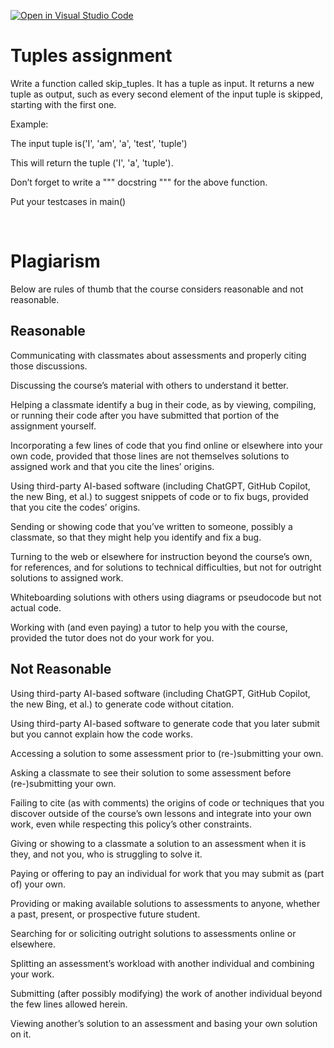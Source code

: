 [![Open in Visual Studio Code](https://classroom.github.com/assets/open-in-vscode-718a45dd9cf7e7f842a935f5ebbe5719a5e09af4491e668f4dbf3b35d5cca122.svg)](https://classroom.github.com/online_ide?assignment_repo_id=13133138&assignment_repo_type=AssignmentRepo)
# Tuples assignment

Write a function called skip_tuples.
It has a tuple as input. 
It returns a new tuple as output, 
such as every second element of the input tuple is skipped, 
starting with the first one. 

Example:

The input tuple is('I', 'am', 'a', 'test', 'tuple')

This will return the tuple ('I', 'a', 'tuple').

Don’t forget to write a 
"""
docstring
"""
for the above function.

Put your testcases in main()



</br>



# Plagiarism 

Below are rules of thumb that the course considers reasonable and not reasonable. 

  

## Reasonable 

Communicating with classmates about assessments and properly citing those discussions. 

Discussing the course’s material with others to understand it better. 

Helping a classmate identify a bug in their code, as by viewing, compiling, or running their code after you have submitted that portion of the assignment yourself. 

Incorporating a few lines of code that you find online or elsewhere into your own code, provided that those lines are not themselves solutions to assigned work and that you cite the lines’ origins. 

Using third-party AI-based software (including ChatGPT, GitHub Copilot, the new Bing, et al.) to suggest snippets of code or to fix bugs, provided that you cite the codes’ origins. 

Sending or showing code that you’ve written to someone, possibly a classmate, so that they might help you identify and fix a bug. 

Turning to the web or elsewhere for instruction beyond the course’s own, for references, and for solutions to technical difficulties, but not for outright solutions to assigned work. 

Whiteboarding solutions with others using diagrams or pseudocode but not actual code. 

Working with (and even paying) a tutor to help you with the course, provided the tutor does not do your work for you. 




## Not Reasonable 

Using third-party AI-based software (including ChatGPT, GitHub Copilot, the new Bing, et al.) to generate code without citation. 

Using third-party AI-based software to generate code that you later submit but you cannot explain how the code works. 

Accessing a solution to some assessment prior to (re-)submitting your own. 

Asking a classmate to see their solution to some assessment before (re-)submitting your own. 

Failing to cite (as with comments) the origins of code or techniques that you discover outside of the course’s own lessons and integrate into your own work, even while respecting this policy’s other constraints. 

Giving or showing to a classmate a solution to an assessment when it is they, and not you, who is struggling to solve it. 

Paying or offering to pay an individual for work that you may submit as (part of) your own. 

Providing or making available solutions to assessments to anyone, whether a past, present, or prospective future student. 

Searching for or soliciting outright solutions to assessments online or elsewhere. 

Splitting an assessment’s workload with another individual and combining your work. 

Submitting (after possibly modifying) the work of another individual beyond the few lines allowed herein. 

Viewing another’s solution to an assessment and basing your own solution on it. 
